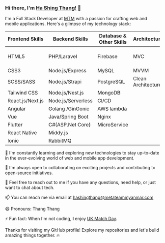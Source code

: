 ### Hi there, I'm [Ha Shing Thang!](https://devidol-mm.cyclic.app/) 👋

I'm a Full Stack Developer at [MTM](https://metateammyanmar.com/en/) with a passion for crafting web and mobile applications. Here's a glimpse of my technology stack:

| Frontend Skills  | Backend Skills    | Database & Other Skills  |Architecture       | Cyber Security           |
|------------------|-------------------|--------------------------|-------------------|--------------------------|
| HTML5            | PHP/Laravel       | Firebase                 | MVC               |Web Application Security  |
| CSS3             | Node.js/Express   | MySQL                    | MVVM              |                          |
| SCSS/SASS        | Node.js/Strapi    | PostgreSQL               | Clean Architecture|                          |
| Tailwind CSS     | Node.js/Nest.js   | MongoDB                  |                   |                          |
| React.js/Next.js | Node.js/Serverless  | CI/CD                    |                   |                          |
| Angular          | Golang /GinGonic  | AWS lambda               |                   |                          |
| Vue              | Java/Spring Boot  | Nginx                    |                   |                          |
| Flutter          | C#(ASP.Net Core)  | MicroService             |                   |                          |
| React Native     | Middy.js          |                          |                   |                          |
| Ionic            | RabbitMQ          |                          |                   |                          |


🌱 I'm constantly learning and exploring new technologies to stay up-to-date in the ever-evolving world of web and mobile app development.

👯 I'm always open to collaborating on exciting projects and contributing to open-source initiatives.

💬 Feel free to reach out to me if you have any questions, need help, or just want to chat about tech.

📫 You can reach me via email at hashingthang@metateammyanmar.com

😄 Pronouns: Thang Thang

⚡ Fun fact: When I'm not coding, I enjoy [UK Match Day](https://www.youtube.com/results?search_query=uk+match+day).

Thanks for visiting my GitHub profile! Explore my repositories and let's build amazing things together. 🔥
